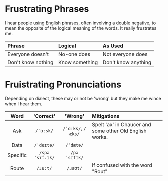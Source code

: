 # Frustrating Phrases
I hear people using English phrases, often involving a double negative, to mean the opposite of the logical meaning of the words. It really frustrates me.

Phrase|Logical|As Used
:--|:--|:--
Everyone doesn't|No-one does|Not everyone does
Don't know nothing|Know something|Don't know anything

# Fruistrating Pronunciations
Depending on dialect, these may or not be 'wrong' but they make me wince when I hear them.

Word|'Correct'|'Wrong'|Mitigations
:-:|:-:|:-:|:--
Ask|`/ˈɑːsk/`|`/ˈɑːks/`, `/æks/`|Spelt 'ax' in Chaucer and some other Old English works.
Data|`/ˈdeɪtə/`|`/ˈdætə/`
Specific|`/spəˈsɪf.ɪk/`|`/pəˈsɪfɪk/`
Route|`/ɹuːt/`|`/ɹaʊt/`|If confused with the word "Rout"